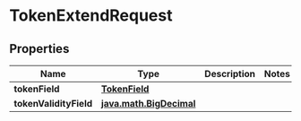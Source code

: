 
# TokenExtendRequest

## Properties
Name | Type | Description | Notes
------------ | ------------- | ------------- | -------------
**tokenField** | [**TokenField**](TokenField.md) |  | 
**tokenValidityField** | [**java.math.BigDecimal**](java.math.BigDecimal.md) |  | 



